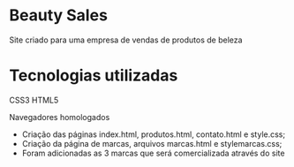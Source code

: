 # Beauty Sales

Site criado para uma empresa de vendas de produtos de beleza

# Tecnologias utilizadas

CSS3
HTML5

Navegadores homologados

- Criação das páginas index.html, produtos.html, contato.html e style.css;
- Criação da página de marcas, arquivos marcas.html e stylemarcas.css;
- Foram adicionadas as 3 marcas que será comercializada através do site
